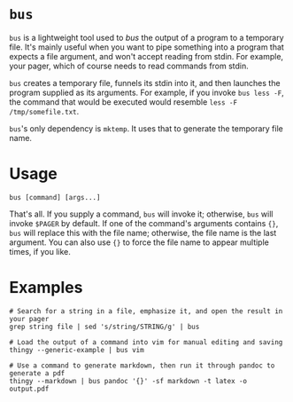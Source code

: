 # `bus`

`bus` is a lightweight tool used to _bus_ the output of a program to a temporary file.
It's mainly useful when you want to pipe something into a program that expects a file argument,
and won't accept reading from stdin.
For example, your pager, which of course needs to read commands from stdin.

`bus` creates a temporary file, funnels its stdin into it, and then launches the program supplied as its arguments.
For example, if you invoke `bus less -F`,
the command that would be executed would resemble `less -F /tmp/somefile.txt`.

`bus`'s only dependency is `mktemp`.
It uses that to generate the temporary file name.

# Usage

```
bus [command] [args...]
```

That's all. If you supply a command, `bus` will invoke it;
otherwise, `bus` will invoke `$PAGER` by default.
If one of the command's arguments contains `{}`,
`bus` will replace this with the file name;
otherwise, the file name is the last argument.
You can also use `{}` to force the file name to appear multiple times,
if you like.

# Examples

```
# Search for a string in a file, emphasize it, and open the result in your pager
grep string file | sed 's/string/STRING/g' | bus

# Load the output of a command into vim for manual editing and saving
thingy --generic-example | bus vim

# Use a command to generate markdown, then run it through pandoc to generate a pdf
thingy --markdown | bus pandoc '{}' -sf markdown -t latex -o output.pdf
```
